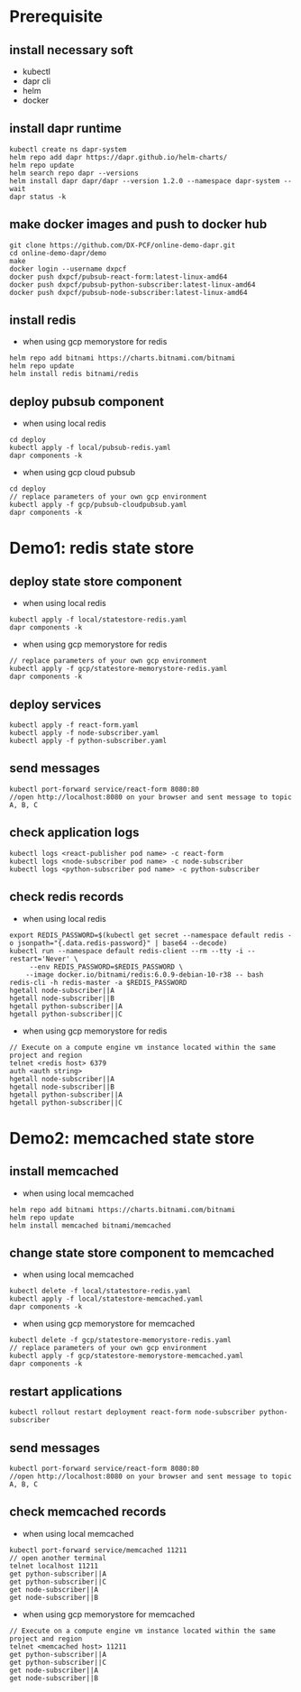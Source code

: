 # Prerequisite
## install necessary soft
- kubectl
- dapr cli
- helm
- docker

## install dapr runtime
```
kubectl create ns dapr-system
helm repo add dapr https://dapr.github.io/helm-charts/
helm repo update
helm search repo dapr --versions
helm install dapr dapr/dapr --version 1.2.0 --namespace dapr-system --wait
dapr status -k
```

## make docker images and push to docker hub
```
git clone https://github.com/DX-PCF/online-demo-dapr.git
cd online-demo-dapr/demo
make
docker login --username dxpcf
docker push dxpcf/pubsub-react-form:latest-linux-amd64
docker push dxpcf/pubsub-python-subscriber:latest-linux-amd64
docker push dxpcf/pubsub-node-subscriber:latest-linux-amd64
```

## install redis
- when using gcp memorystore for redis
```
helm repo add bitnami https://charts.bitnami.com/bitnami
helm repo update
helm install redis bitnami/redis
```

## deploy pubsub component
- when using local redis
```
cd deploy
kubectl apply -f local/pubsub-redis.yaml
dapr components -k
```
- when using gcp cloud pubsub
```
cd deploy
// replace parameters of your own gcp environment
kubectl apply -f gcp/pubsub-cloudpubsub.yaml
dapr components -k
```

# Demo1: redis state store
## deploy state store component
- when using local redis
```
kubectl apply -f local/statestore-redis.yaml
dapr components -k
```
- when using gcp memorystore for redis
```
// replace parameters of your own gcp environment
kubectl apply -f gcp/statestore-memorystore-redis.yaml
dapr components -k
```

## deploy services
```
kubectl apply -f react-form.yaml
kubectl apply -f node-subscriber.yaml
kubectl apply -f python-subscriber.yaml
```

## send messages
```
kubectl port-forward service/react-form 8080:80
//open http://localhost:8080 on your browser and sent message to topic A, B, C
```

## check application logs
```
kubectl logs <react-publisher pod name> -c react-form
kubectl logs <node-subscriber pod name> -c node-subscriber
kubectl logs <python-subscriber pod name> -c python-subscriber
```

## check redis records
- when using local redis
```
export REDIS_PASSWORD=$(kubectl get secret --namespace default redis -o jsonpath="{.data.redis-password}" | base64 --decode)
kubectl run --namespace default redis-client --rm --tty -i --restart='Never' \
     --env REDIS_PASSWORD=$REDIS_PASSWORD \
    --image docker.io/bitnami/redis:6.0.9-debian-10-r38 -- bash
redis-cli -h redis-master -a $REDIS_PASSWORD
hgetall node-subscriber||A
hgetall node-subscriber||B
hgetall python-subscriber||A
hgetall python-subscriber||C
```
- when using gcp memorystore for redis
```
// Execute on a compute engine vm instance located within the same project and region
telnet <redis host> 6379
auth <auth string>
hgetall node-subscriber||A
hgetall node-subscriber||B
hgetall python-subscriber||A
hgetall python-subscriber||C
```

# Demo2: memcached state store

## install memcached
- when using local memcached
```
helm repo add bitnami https://charts.bitnami.com/bitnami
helm repo update
helm install memcached bitnami/memcached
```

## change state store component to memcached
- when using local memcached
```
kubectl delete -f local/statestore-redis.yaml
kubectl apply -f local/statestore-memcached.yaml
dapr components -k
```

- when using gcp memorystore for memcached
```
kubectl delete -f gcp/statestore-memorystore-redis.yaml
// replace parameters of your own gcp environment
kubectl apply -f gcp/statestore-memorystore-memcached.yaml
dapr components -k
```

## restart applications
```
kubectl rollout restart deployment react-form node-subscriber python-subscriber
```

## send messages
```
kubectl port-forward service/react-form 8080:80
//open http://localhost:8080 on your browser and sent message to topic A, B, C
```

## check memcached records
- when using local memcached
```
kubectl port-forward service/memcached 11211
// open another terminal
telnet localhost 11211
get python-subscriber||A
get python-subscriber||C
get node-subscriber||A
get node-subscriber||B
```

- when using gcp memorystore for memcached
```
// Execute on a compute engine vm instance located within the same project and region
telnet <memcached host> 11211
get python-subscriber||A
get python-subscriber||C
get node-subscriber||A
get node-subscriber||B
```
